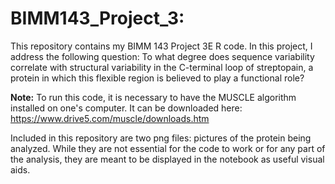 # BIMM143_Project_3: 
This repository contains my BIMM 143 Project 3E R code. In this project, I address the following question: To what degree does sequence variability correlate with structural variability in the C-terminal loop of streptopain, a protein in which this flexible region is believed to play a functional role?

**Note:** To run this code, it is necessary to have the MUSCLE algorithm installed on one's computer. It can be downloaded here: https://www.drive5.com/muscle/downloads.htm

Included in this repository are two png files: pictures of the protein being analyzed. While they are not essential for the code to work or for any part of the analysis, they are meant to be displayed in the notebook as useful visual aids.
